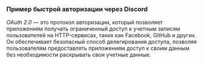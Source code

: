 ### Пример быстрой авторизации через Discord

*OAuth 2.0* — это протокол авторизации, который позволяет приложениям получать ограниченный доступ к учетным 
записям пользователей на HTTP-сервисах, таких как Facebook, GitHub и других. Он обеспечивает безопасный способ 
делегирования доступа, позволяя пользователям предоставлять приложениям доступ к своим данным без необходимости 
раскрывать свои учетные данные.
